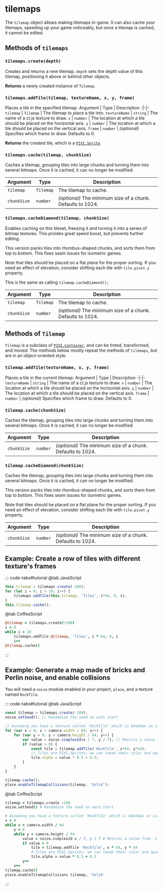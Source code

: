 # tilemaps

The `tilemap` object allows making tilemaps in-game. It can also cache your tilemaps, speeding up your game noticeably, but once a tilemap is cached, it cannot be edited.

## Methods of `tilemaps`

### `tilemaps.create(depth)`

Creates and returns a new tilemap. `depth` sets the depth value of this tilemap, positioning it above or behind other objects.

**Returns** a newly created instance of `Tilemap`.

### `tilemaps.addTile(tilemap, textureName, x, y, frame)`

Places a tile in the specified tilemap.
Argument | Type | Description
-|-|-
`tilemap` | `Tilemap` | The tilemap to place a tile into.
`textureName` | `string` | The name of a ct.js texture to draw.
`x` | `number` | The location at which a tile should be placed on the horizontal axis.
`y` | `number` | The location at which a tile should be placed on the vertical axis.
`frame` | `number` | *(optional)* Specifies which frame to draw. Defaults to 0.

**Returns** the created tile, which is a [`PIXI.Sprite`](https://pixijs.download/release/docs/PIXI.Sprite.html).

### `tilemaps.cache(tilemap, chunkSize)`

Caches a tilemap, grouping tiles into large chunks and turning them into several bitmaps. Once it is cached, it can no longer be modified.

Argument | Type | Description
-|-|-
`tilemap` | `Tilemap` | The tilemap to cache.
`chunkSize` | `number` | *(optional)* The minimum size of a chunk. Defaults to 1024.

### `tilemaps.cacheDiamond(tilemap, chunkSize)`

Enables caching on this tileset, freezing it and turning it into a series of bitmap textures. This proides great speed boost, but prevents further editing.

This version packs tiles into rhombus-shaped chunks, and sorts them from top to bottom. This fixes seam issues for isometric games.

Note that tiles should be placed on a flat plane for the proper sorting. If you need an effect of elevation, consider shifting each tile with `tile.pivot.y` property.

This is the same as calling `tilemap.cacheDiamond();`

Argument | Type | Description
-|-|-
`tilemap` | `Tilemap` | The tilemap to cache.
`chunkSize` | `number` | *(optional)* The minimum size of a chunk. Defaults to 1024.

## Methods of `Tilemap`

`Tilemap` is a subclass of [`PIXI.Container`](https://pixijs.download/release/docs/PIXI.Container.html), and can be tinted, transformed, and moved. The methods below mostly repeat the methods of `tilemaps`, but are in an object-oriented style.

### `tilemap.addTile(textureName, x, y, frame)`

Places a tile in the current tilemap.
Argument | Type | Description
-|-|-
`textureName` | `string` | The name of a ct.js texture to draw.
`x` | `number` | The location at which a tile should be placed on the horizontal axis.
`y` | `number` | The location at which a tile should be placed on the vertical axis.
`frame` | `number` | *(optional)* Specifies which frame to draw. Defaults to 0.

### `tilemap.cache(chunkSize)`

Caches the tilemap, grouping tiles into large chunks and turning them into several bitmaps. Once it is cached, it can no longer be modified.

Argument | Type | Description
-|-|-
`chunkSize` | `number` | *(optional)* The minimum size of a chunk. Defaults to 1024.

### `tilemap.cacheDiamond(chunkSize)`

Caches the tilemap, grouping tiles into large chunks and turning them into several bitmaps. Once it is cached, it can no longer be modified.

This version packs tiles into rhombus-shaped chunks, and sorts them from top to bottom. This fixes seam issues for isometric games.

Note that tiles should be placed on a flat plane for the proper sorting. If you need an effect of elevation, consider shifting each tile with `tile.pivot.y` property.

Argument | Type | Description
-|-|-
`chunkSize` | `number` | *(optional)* The minimum size of a chunk. Defaults to 1024.

## Example: Create a row of tiles with different texture's frames

::: code-tabs#tutorial
@tab JavaScript
```js
this.tilemap = tilemaps.create(-100);
for (let i = 0; i < 10; i++) {
    tilemaps.addTile(this.tilemap, 'Tiles', i*64, 0, i);
}
this.tilemap.cache();
```
@tab CoffeeScript
```coffee
@tilemap = tilemaps.create(-100)
i = 0
while i < 10
    tilemaps.addTile @tilemap, 'Tiles', i * 64, 0, i
    i++
@tilemap.cache()
```
:::

## Example: Generate a map made of bricks and Perlin noise, and enable collisions

You will need a `noise` module enabled in your project, `place`, and a texture named `RockTile`.

::: code-tabs#tutorial
@tab JavaScript
```js
const tilemap = tilemaps.create(-100);
noise.setSeed(); // Randomize the seed on each start

// Assuming you have a texture called 'RockTile' which is 64x64px in size.
for (var x = 0; x < camera.width / 64; x++) {
    for (var y = 0; y < camera.height / 64; y++) {
        var value = noise.simplex2d(x / 7, y / 7); // Returns a value from -1 to 1.
        if (value > 0) {
            const tile = tilemap.addTile('RockTile', x*64, y*64);
            // Tiles are PIXI.Sprites; we can tweak their color and opacity before caching
            tile.alpha = value * 0.5 + 0.5;
        }
    }
}

tilemap.cache();
place.enableTilemapCollisions(tilemap, 'Solid');
```
@tab CoffeeScript
```coffee
tilemap = tilemaps.create -100
noise.setSeed() # Randomize the seed on each start

# Assuming you have a texture called 'RockTile' which is 64x64px in size.
x = 0
while x < camera.width / 64
    y = 0
    while y < camera.height / 64
        value = noise.simplex2d x / 7, y / 7 # Returns a value from -1 to 1.
        if value > 0
            tile = tilemap.addTile 'RockTile', x * 64, y * 64
            # Tiles are PIXI.Sprites; we can tweak their color and opacity before caching
            tile.alpha = value * 0.5 + 0.5
        y++
    x++
tilemap.cache()
place.enableTilemapCollisions tilemap, 'Solid'
```
:::
